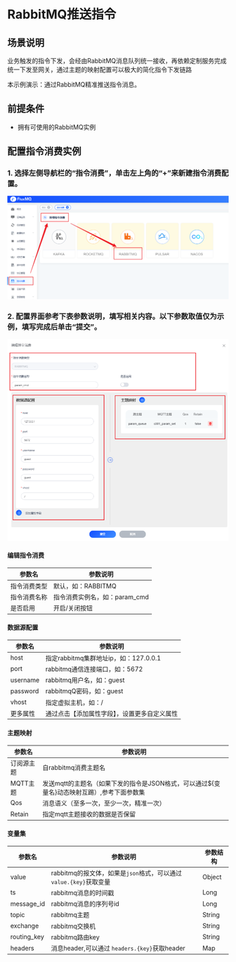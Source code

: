 # RabbitMQ推送指令

## 场景说明
业务触发的指令下发，会经由RabbitMQ消息队列统一接收，再依赖定制服务完成统一下发至网关，通过主题的映射配置可以极大的简化指令下发链路

本示例演示：通过RabbitMQ精准推送指令消息。

## 前提条件
- 拥有可使用的RabbitMQ实例

## 配置指令消费实例
### 1. 选择左侧导航栏的“指令消费”，单击左上角的“+”来新建指令消费配置。
![rabbitmq_cmd_1.png](../../../assets/images/command/rabbitmq_cmd_1.png)

### 2. 配置界面参考下表参数说明，填写相关内容。以下参数取值仅为示例，填写完成后单击“提交”。
![rabbitmq_cmd_2.png](../../../assets/images/command/rabbitmq_cmd_2.png)
#### 编辑指令消费
| **参数名**   | **参数说明**              |
|-----------|-----------------------|
| 指令消费类型    | 默认，如：RABBITMQ         |
| 指令消费名称    | 指令消费实例名，如：param_cmd   |
| 是否启用      | 开启/关闭按钮               |
#### 数据源配置
| **参数名**  | **参数说明**                     |
|----------|------------------------------|
| host     | 指定rabbitmq集群地址ip，如：127.0.0.1 |
| port     | rabbitmq通信连接端口，如：5672        |
| username | rabbitmq用户名，如：guest          |
| password | rabbitmqQ密码，如：guest           |
| vhost    | 指定虚拟主机，如：/                   |
| 更多属性     | 通过点击【添加属性字段】，设置更多自定义属性       |

#### 主题映射
| **参数名** | **参数说明**             |
|---------|----------------------|
| 订阅源主题    | 自rabbitmq消费主题名          |
| MQTT主题  |  发送mqtt的主题名（如果下发的指令是JSON格式，可以通过${变量名}动态映射互踢）,参考下面参数集            |
| Qos    | 消息语义（至多一次，至少一次，精准一次） |
| Retain  | 指定mqtt主题接收的数据是否保留    |

#### 变量集

| **参数名**            | **参数说明**                                       | **参数结构**          |
|--------------------|------------------------------------------------|-------------------|
| value  | rabbitmq的报文体，如果是`json`格式，可以通过`value.{key}`获取变量 | Object            |
| ts         | rabbitmq消息的时间戳                                 | Long              |
| message_id   | rabbitmq消息的序列号id                               | Long            |
| topic | rabbitmq主题                                     | String            |
| exchange | rabbitmq交换机                                    | String            |
| routing_key             | rabbitmq路由key                                  | String              |
| headers             | 消息header,可以通过 `headers.{key}`获取header          | Map|
